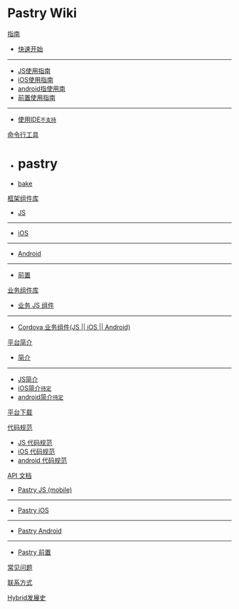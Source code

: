 # Pastry Wiki

[指南]()

  * [快速开始](index.md)
  - - - -
  * [JS使用指南](quickstart/quickstart-js.md)
  * [iOS使用指南](quickstart/quickstart-ios.md)
  * [android指使用南](quickstart/quickstart-android.md)
  * [前置使用指南](quickstart/quickstart-fo.md)
  - - - -
  * [使用IDE`不支持`](ide.md)

[命令行工具]()

  * # pastry
  * [bake](pastry-cli/bake.md)
 <!-- * [emulator`不支持`](pastry-cli/emulator.md)-->
 <!-- * [emulator-server`不支持`](pastry-cli/emulator-server.md)-->
 <!-- * [ide`支持部分功能`](pastry-cli/ide.md)-->
 <!-- * [taste`不支持`](pastry-cli/taste.md)-->
 <!-- * [taste-server`不支持`](pastry-cli/taste-server.md)-->

[框架组件库]()

  * [JS](tutorials/pastry-js.md)
  - - - -
  * [iOS](tutorials/pastry-ios.md)
  - - - -
  * [Android](tutorials/pastry-android.md)
  - - - -
  * [前置](tutorials/pastry-fo.md)

[业务组件库]()

  * [业务 JS 组件](plugins/plugins-js.md)
  - - - -
  * [Cordova 业务组件(JS || iOS || Android)](plugins/plugins-cordova.md)

[平台简介]()

  * [简介](abstract/abstract.md)
  - - - -
  * [JS简介](abstract/abstract-js.md)
  * [iOS简介`待定`](abstract/abstract-ios.md)
  * [android简介`待定`](abstract/abstract-android.md)

[平台下载](download.md)


[代码规范]()

  * [JS 代码规范](codingSpecification/specification-js.md)
  * [iOS 代码规范](codingSpecification/specification-ios.md)
  * [android 代码规范](codingSpecification/specification-android.md)

[API 文档]()

  * [Pastry JS (mobile)](apiDoc/1.1.0/mobile/index.html)
  - - - -
  * [Pastry iOS](apiDoc/1.1.0/ios/index.html)
  - - - -
  * [Pastry Android](apiDoc/1.1.0/android/index.html)
  - - - -
  * [Pastry 前置](apiDoc/1.1.0/fo/index.html)


  <!--
  * [Pastry JS (pc)](apiDoc/1.1.0/pc/index.html)
  * [Pastry JS (mobile)](apiDoc/1.1.0/mobile/index.html)
  * [Pastry JS (wx)](apiDoc/1.1.0/wx/index.html)
  -->
  
[常见问题](faq.md)

[联系方式](contact.md)

[Hybrid发展史](hybrid.md)


<!-- counter pixel for counting visitors -->
<!-- <img src="http://stats.markdown.io/mdwiki_info.gif" style="display:none;"/> -->

<script type="text/javascript">

  var _gaq = _gaq || [];
  _gaq.push(['_setAccount', 'UA-44627253-1']);
  _gaq.push(['_trackPageview']);

  (function() {
    var ga = document.createElement('script'); ga.type = 'text/javascript'; ga.async = true;
    ga.src = ('https:' == document.location.protocol ? 'https://ssl' : 'http://www') + '.google-analytics.com/ga.js';
    var s = document.getElementsByTagName('script')[0]; s.parentNode.insertBefore(ga, s);
  })();

</script>
